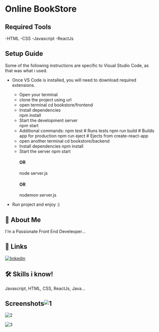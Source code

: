 # Online BookStore

## Required Tools
-HTML
-CSS
-Javascript
-ReactJs


## Setup Guide
Some of the following instructions are specific to Visual Studio Code, as that was what i used. 

- Once VS Code is installed, you will need to download required extensions.

  - Open your terminal
  - clone the project using url
  - open terminal  cd bookstore/frontend
  - Install dependencies  
    npm install
  - Start the development server  
    npm start
  - Additional commands:
    npm test         # Runs tests
    npm run build   # Builds app for production
    npm run eject   # Ejects from create-react-app
  - open another terminal cd bookstore/backend
  -  Install dependencies  npm install
  - Start the server
    npm start
     #### OR
    node server.js
     #### OR
    nodemon server.js

- Run project and enjoy :)



## 🚀 About Me
I'm a Passionate Front End Develeoper...


## 🔗 Links

[![linkedin](https://img.shields.io/badge/linkedin-0A66C2?style=for-the-badge&logo=linkedin&logoColor=white)](www.linkedin.com/in/preetilk)



## 🛠 Skills i know!

Javascript, HTML, CSS, ReactJs, Java...



## Screenshots![1](https://github.com/user-attachments/assets/d6a43449-37d0-4c64-aeed-1a1ea4ff2709)


![2](https://github.com/user-attachments/assets/b2bb900c-b1ce-490e-8d64-da6fcfbb5542)


![3](https://github.com/user-attachments/assets/6a95882a-4aa5-4c0f-8da1-806a809ccb2a)


